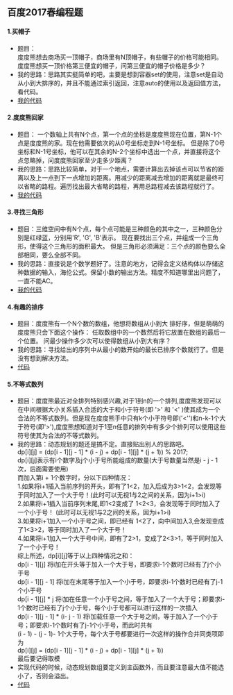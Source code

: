 百度2017春编程题
----
#### 1.买帽子
* 题目：<br>
度度熊想去商场买一顶帽子，商场里有N顶帽子，有些帽子的价格可能相同。度度熊想买一顶价格第三便宜的帽子，问第三便宜的帽子价格是多少？
* 我的思路：思路其实挺简单的吧，主要是想到容器set的使用，注意set是自动从小到大排序的，并且不能通过索引返回，注意auto的使用以及返回值方法，看代码。
* [我的代码](https://github.com/Tramac/NewCoder/blob/master/BaiDu2017Spring/BuyCaps.cpp)
#### 2.度度熊回家
* 题目：
一个数轴上共有N个点，第一个点的坐标是度度熊现在位置，第N-1个点是度度熊的家。现在他需要依次的从0号坐标走到N-1号坐标。
但是除了0号坐标和N-1号坐标，他可以在其余的N-2个坐标中选出一个点，并直接将这个点忽略掉，问度度熊回家至少走多少距离？
* 我的思路：思路比较简单，对于一个地点，需要计算出去掉该点可以节省的距离以及上一点到下一点增加的距离。用减少的距离减去增加的距离就是最终可以省略的路程。遍历找出最大省略的路程，再用总路程减去该路程就行了。
* [我的代码](https://github.com/Tramac/NewCoder/blob/master/BaiDu2017Spring/GoHome.cpp)
#### 3.寻找三角形
* 题目：三维空间中有N个点，每个点可能是三种颜色的其中之一，三种颜色分别是红绿蓝，分别用'R', 'G', 'B'表示。 
现在要找出三个点，并组成一个三角形，使得这个三角形的面积最大。
但是三角形必须满足：三个点的颜色要么全部相同，要么全部不同。
* 我的思路：直接说是个数学题好了。注意的地方，记得会定义结构体以存储这种数据的输入，海伦公式。保留小数的输出方法。精度不知道哪里出问题了，一直不能AC。
* [我的代码](https://github.com/Tramac/NewCoder/blob/master/BaiDu2017Spring/FindAngel.cpp)
#### 4.有趣的排序
* 题目：度度熊有一个N个数的数组，他想将数组从小到大 排好序，但是萌萌的度度熊只会下面这个操作：
任取数组中的一个数然后将它放置在数组的最后一个位置。
问最少操作多少次可以使得数组从小到大有序？ 
* 我的思路：寻找给出的序列中从最小的数开始的最长已排序个数就行了。但是没有想到解决方法。
* [代码](https://github.com/Tramac/NewCoder/blob/master/BaiDu2017Spring/IntrestingSort.cpp)
#### 5.不等式数列
* 题目：度度熊最近对全排列特别感兴趣,对于1到n的一个排列,度度熊发现可以在中间根据大小关系插入合适的大于和小于符号(即 '>' 和 '<' )使其成为一个合法的不等式数列。但是现在度度熊手中只有k个小于符号即('<'')和n-k-1个大于符号(即'>'),度度熊想知道对于1至n任意的排列中有多少个排列可以使用这些符号使其为合法的不等式数列。 
* 我的思路：动态规划的题还是搞不定。直接贴出别人的思路吧。<br>
dp[i][j] = (dp[i - 1][j - 1] * (i - j) + dp[i - 1][j] * (j + 1)) % 2017;<br>
dp[i][j]表示有i个数字及j个小于号所能组成的数量(大于号数量当然是i - j - 1次，后面需要使用)<br>
而加入第i + 1个数字时，分以下四种情况：<br>
1.如果将i+1插入当前序列的开头，即有了1<2，加入后成为3>1<2，会发现等于同时加入了一个大于号！(此时可以无视1与2之间的关系，因为i+1>i)<br>
2.如果将i+1插入当前序列末尾,即1<2变成了 1<2<3，会发现等于同时加入了一个小于号！ (此时可以无视1与2之间的关系，因为i+1>i)<br>
3.如果将i+1加入一个小于号之间，即已经有 1<2了，向中间加入3,会发现变成了1<3>2，等于同时加入了一个大于号！<br>
4.如果将i+1加入一个大于号中间，即有了2>1，变成了2<3>1，等于同时加入了一个小于号！<br>
综上所述，dp[i][j]等于以上四种情况之和：<br>
dp[i - 1][j] 将i加在开头等于加入一个大于号，即要求i-1个数时已经有了j个小于号<br>
dp[i - 1][j - 1] 将i加在末尾等于加入一个小于号，即要求i-1个数时已经有了j-1个小于号<br>
dp[i - 1][j] * j 将i加在任意一个小于号之间，等于加入了一个大于号；即要求i-1个数时已经有了j个小于号，每个小于号都可以进行这样的一次插入<br>
dp[i - 1][j - 1] * (i- j - 1) 将i加载任意一个大于号之间，等于加入了一个小于号；即要求i-1个数时有了j-1个小于号，而此时共有<br>
(i - 1) - (j - 1)- 1个大于号，每个大于号都要进行一次这样的操作合并同类项即为<br>
dp[i][j] = (dp[i - 1][j - 1] * (i - j) + dp[i - 1][j] * (j + 1))<br>
最后要记得取模<br>
* 实现代码的时候，动态规划数组要定义到主函数外，而且要注意最大值不能选小了，否则会溢出。
* [代码](https://github.com/Tramac/NewCoder/blob/master/BaiDu2017Spring/InequalitySequencecpp)
